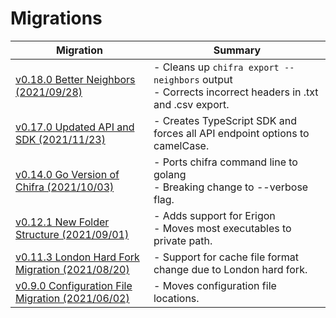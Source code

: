 # Migrations

| Migration                                                                                                                                             | Summary                                                                                                   |
| ----------------------------------------------------------------------------------------------------------------------------------------------------- | --------------------------------------------------------------------------------------------------------- |
| [v0.18.0 Better Neighbors (2021/09/28)](https://github.com/TrueBlocks/trueblocks-core/blob/develop/src/other/migrations/README-v0.18.0.md)            | - Cleans up `chifra export --neighbors` output<br />- Corrects incorrect headers in .txt and .csv export. |
| [v0.17.0 Updated API and SDK (2021/11/23)](https://github.com/TrueBlocks/trueblocks-core/blob/develop/src/other/migrations/README-v0.17.0.md)         | - Creates TypeScript SDK and forces all API endpoint options to camelCase.                                |
| [v0.14.0 Go Version of Chifra (2021/10/03)](https://github.com/TrueBlocks/trueblocks-core/blob/develop/src/other/migrations/README-v0.14.0.md)        | - Ports chifra command line to golang<br />- Breaking change to --verbose flag.                           |
| [v0.12.1 New Folder Structure (2021/09/01)](https://github.com/TrueBlocks/trueblocks-core/blob/develop/src/other/migrations/README-v0.12.1.md)        | - Adds support for Erigon<br />- Moves most executables to private path.                                  |
| [v0.11.3 London Hard Fork Migration (2021/08/20)](https://github.com/TrueBlocks/trueblocks-core/blob/develop/src/other/migrations/README-v0.11.3.md)  | - Support for cache file format change due to London hard fork.                                           |
| [v0.9.0 Configuration File Migration (2021/06/02)](https://github.com/TrueBlocks/trueblocks-core/blob/develop/src/other/migrations/README-v0.09.0.md) | - Moves configuration file locations.                                                                     |


